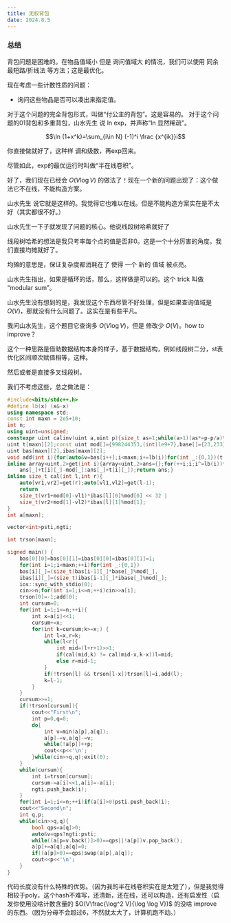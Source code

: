 ```yaml
---
title: 无权背包
date: 2024.8.5
---
```


### 总结

背包问题是困难的。在物品值域小 但是 询问值域大 的情况，我们可以使用 同余最短路/折线法 等方法；这是最优化。

现在考虑一些计数性质的问题：
- 询问这些物品是否可以凑出来指定值。

对于这个问题的完全背包形式，叫做“付公主的背包”。这是容易的。
对于这个问题的01背包和多重背包，山水先生 说 ln exp，并声称“ln 显然稀疏”。

$$\ln (1+x^k)=\sum_{i\in N} (-1)^i \frac {x^{ik}}i$$

你直接做就好了，这种样 调和级数，再exp回来。

尽管如此，exp的最优运行时叫做“半在线卷积”。

好了，我们现在已经会 $O(V \log V)$ 的做法了！现在一个新的问题出现了：这个做法它不在线，不能构造方案。

山水先生 说它就是这样的。我觉得它也难以在线。但是不能构造方案实在是不太好（其实都很不好。）

山水先生一下子就发现了问题的核心。他说线段树哈希就好了

线段树哈希的想法是我只考率每个点的值是否非0。这是一个十分厉害的角度。我们直接均摊就好了。

均摊的意思是，保证复杂度都消耗在了 使得 一个 新的 值域 被点亮。

山水先生指出，如果是循环的话，那么，这样做是可以的。这个 trick 叫做 “modular sum”。

山水先生没有想到的是，我发现这个东西尽管不好处理，但是如果查询值域是 $O(V)$，那就没有什么问题了。这实在是有些平凡。

我问山水先生，这个题目它查询多 $O(V\log V)$，但是 修改少 $O(V)$。how to improve？

这个一种思路是借助数据结构本身的样子，基于数据结构，例如线段树二分，st表优化区间顺次赋值相等，这种。

然后或者是直接多叉线段树。

我们不考虑这些，总之做法是：

```cpp
#include<bits/stdc++.h>
#define lb(x) (x&-x)
using namespace std;
const int maxn = 2e5+10;
int n;
using uint=unsigned;
constexpr uint calinv(uint a,uint p){size_t as=1;while(a>1)(as*=p-p/a)%=p,a=p%a;return as;}
uint t[maxn][2];const uint mod[]={998244353,(int)1e9+7},base[]={23,233},ibase[]={calinv(base[0],mod[0]),calinv(base[1],mod[1])};
uint bas[maxn][2],ibas[maxn][2];
void add(int i){for(auto&v=bas[i++];i<maxn;i+=lb(i))for(int _:{0,1})(t[i][_]+=v[_])%=mod[_];}
inline array<uint,2>get(int i){array<uint,2>ans={};for(++i;i;i^=lb(i))for(int _:{0,1})ans[_]=(ans[_]+t[i][_]>=mod[_]?
	ans[_]+t[i][_]-mod[_]:ans[_]+t[i][_]);return ans;}
inline size_t cal(int l,int r){
	auto[vr1,vr2]=get(r);auto[vl1,vl2]=get(l-1);
	return
	size_t(vr1+mod[0]-vl1)*ibas[l][0]%mod[0] << 32 | 
	size_t(vr2+mod[1]-vl2)*ibas[l][1]%mod[1];
}
int a[maxn];

vector<int>psti,ngti;

int trson[maxn];

signed main() {
	bas[0][0]=bas[0][1]=ibas[0][0]=ibas[0][1]=1;
	for(int i=1;i<maxn;++i)for(int _:{0,1})
	bas[i][_]=(size_t)bas[i-1][_]*base[_]%mod[_],
	ibas[i][_]=(size_t)ibas[i-1][_]*ibase[_]%mod[_];
	ios::sync_with_stdio(0);
	cin>>n;for(int i=1;i<=n;++i)cin>>a[i];
	trson[0]=-1;add(0);
	int cursum=0;
	for(int i=1;i<=n;++i){
		int x=a[i]<<1;
		cursum+=x;
		for(int k=cursum;k>=x;) {
			int l=x,r=k;
			while(l<r){
				int mid=(l+r+1)>>1;
				if(cal(mid,k) != cal(mid-x,k-x))l=mid;
				else r=mid-1;
			}
			if(!trson[l] && trson[l-x])trson[l]=i,add(l);
			k=l-1;
		}
	}
	cursum>>=1;
	if(!trson[cursum]){
		cout<<"First\n";
		int p=0,q=0;
		do{
			int v=min(a[p],a[q]);
			a[p]-=v,a[q]-=v;
			while(!a[p])++p;
			cout<<p<<'\n';
		}while(cin>>q,q);exit(0);
	}
	while(cursum){
		int i=trson[cursum];
		cursum-=a[i]<<1,a[i]=-a[i];
		ngti.push_back(i);
	}
	for(int i=1;i<=n;++i)if(a[i]>0)psti.push_back(i);
	cout<<"Second\n";
	int q,p;
	while(cin>>q,q){
		bool qps=a[q]>0;
		auto&v=qps?ngti:psti;
		while((a[p=v.back()]>0)==qps||!a[p])v.pop_back();
		a[p]+=a[q];a[q]=0;
		if((a[p]>0)==qps)swap(a[p],a[q]);
		cout<<p<<'\n';
	}
}
```
代码长度没有什么特殊的优势。（因为我的半在线卷积实在是太短了），但是我觉得相较于poly，这个hash不难写，还清新，还在线，还可以构造，还有启发性（启发你使用没啥计数含量的 $O(V\frac{\log^2 V}{\log \log V})$ 的没啥 improve 的东西。（因为分母不会超过6，不然就太大了，计算机跑不动。）


<!--stackedit_data:
eyJoaXN0b3J5IjpbLTYzOTIyMzYwOSwxNjI2NTYzNDAxLDY3Mz
MyMzY0LC02NTc1NjA1MF19
-->